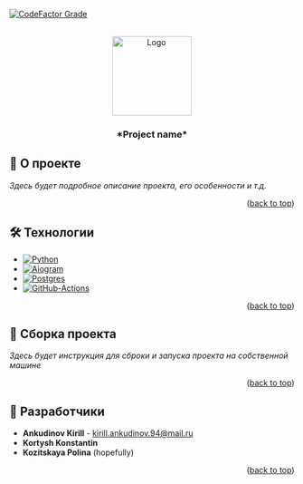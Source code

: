 [![CodeFactor Grade](https://img.shields.io/codefactor/grade/github/S1riyS/SPB-History-TG-bot/master?logo=codefactor&logoColor=959da5&label=Code%20Quality&labelColor=333a41&color=32cb55)](https://www.codefactor.io/repository/github/s1riys/spb-history-tg-bot)
<div id="readme-top"></div>

<br/>
<div align="center">
    <a href="https://github.com/S1riyS/TutorHub-server">
        <img src="https://i.postimg.cc/Ghy47LtS/image.png" alt="Logo" width="140" height="140">
    </a>
    <h3 align="center">*Project name*</h3>
</div>

## 📝 О проекте
*Здесь будет подробное описание проекта, его особенности и т.д.*

<p align="right">(<a href="#readme-top">back to top</a>)</p>

## 🛠️ Технологии
* [![Python][Python-logo]][Python-link]
* [![Aiogram][Aiogram-logo]][Aiogram-link]
* [![Postgres][Postgres-logo]][Postgres-link]
* [![GitHub-Actions][GitHub-Actions-logo]][GitHub-Actions-link]

<p align="right">(<a href="#readme-top">back to top</a>)</p>

## 🚀 Сборка проекта
*Здесь будет инструкция для сброки и запуска проекта на собственной машине*

<p align="right">(<a href="#readme-top">back to top</a>)</p>

## 🤖 Разработчики
* **Ankudinov Kirill** - [kirill.ankudinov.94@mail.ru](mailto:kirill.ankudinov.94@mail.ru)
*  **Kortysh Konstantin**
*  **Kozitskaya Polina** (hopefully)

<p align="right">(<a href="#readme-top">back to top</a>)</p>

[Python-logo]: https://img.shields.io/badge/Python-white?style=for-the-badge&logo=python

[Python-link]: https://www.python.org/

[Aiogram-logo]: https://img.shields.io/badge/aiogram_3-009cfb?style=for-the-badge&logo=telegram&logoColor=white

[Aiogram-link]: https://docs.aiogram.dev/en/dev-3.x/

[Postgres-logo]: https://img.shields.io/badge/PostgreSQL-316192?style=for-the-badge&logo=postgresql&logoColor=white

[Postgres-link]: https://www.postgresql.org/about/

[GitHub-Actions-link]: https://docs.github.com/en/actions

[GitHub-Actions-logo]: https://img.shields.io/badge/GitHub%20Actions-2f6ee6?style=for-the-badge&logo=githubactions&logoColor=white
